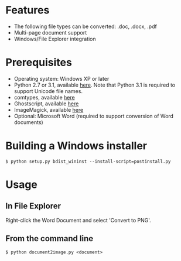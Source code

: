 Features
========
* The following file types can be converted: .doc, .docx, .pdf
* Multi-page document support
* Windows/File Explorer integration

Prerequisites
=============
* Operating system: Windows XP or later
* Python 2.7 or 3.1, available [here](http://www.python.org/getit/). Note that Python 3.1 is
  required to support Unicode file names.
* comtypes, available [here](http://sourceforge.net/projects/comtypes/files/comtypes/)
* Ghostscript, available [here](http://www.ghostscript.com/download/gsdnld.html)
* ImageMagick, available [here](http://www.imagemagick.org/script/binary-releases.php#windows)
* Optional: Microsoft Word (required to support conversion of Word documents)

Building a Windows installer
============================
`$ python setup.py bdist_wininst --install-script=postinstall.py`

Usage
=====
In File Explorer
----------------------
Right-click the Word Document and select 'Convert to PNG'.

From the command line
---------------------
`$ python document2image.py <document>`
